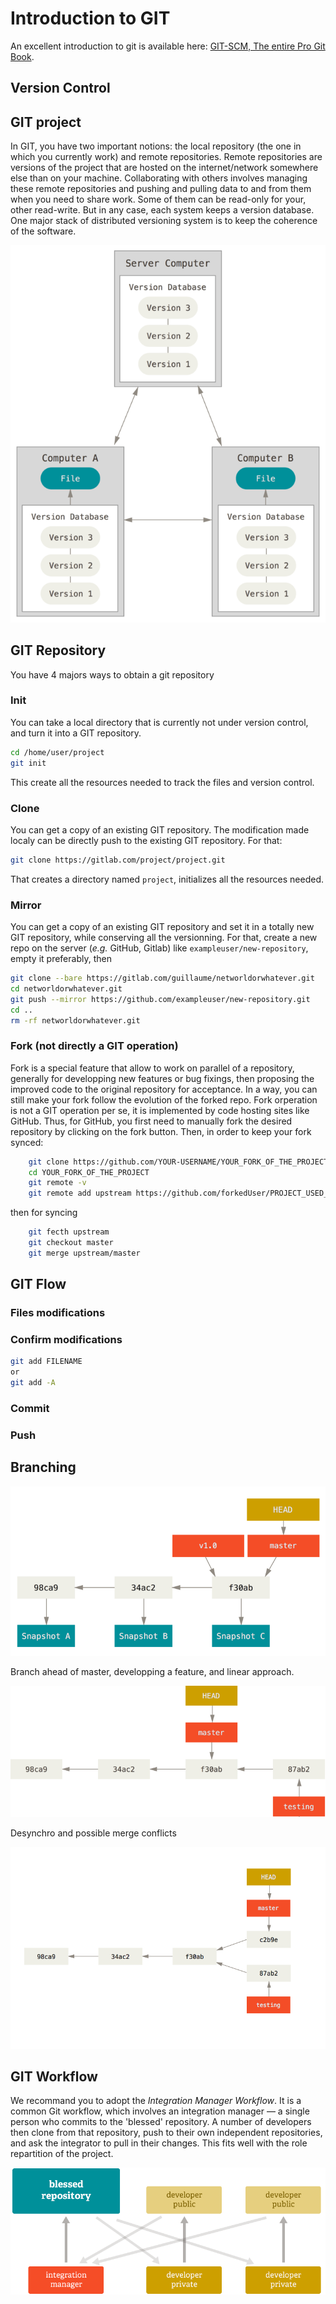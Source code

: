 # Introduction to GIT

An excellent introduction to git is available here: [GIT-SCM, The entire Pro Git Book](https://git-scm.com/book/en/v2).

## Version Control

## GIT project
In GIT, you have two important notions: the local repository (the one in which you currently work) and remote repositories. Remote repositories are versions of the project that are hosted on the internet/network somewhere else than on your machine. Collaborating with others involves managing these remote repositories and pushing and pulling data to and from them when you need to share work. Some of them can be read-only for your, other read-write. But in any case, each system keeps a version database. One major stack of distributed versioning system is to keep the coherence of the software.

![Distributed Versioning Control](resources/distributed.png)

## GIT Repository
You have 4 majors ways to obtain a git repository

### Init
You can take a local directory that is currently not under version control, and turn it into a GIT repository.

```bash
cd /home/user/project
git init
```

This create all the resources needed to track the files and version control.

### Clone
You can get a copy of an existing GIT repository. The modification made localy can be directly push to the existing GIT repository. For that:

```bash
git clone https://gitlab.com/project/project.git
```

That creates a directory named `project`, initializes all the resources needed.
### Mirror
You can get a copy of an existing GIT repository and set it in a totally new GIT repository, while conserving all the versionning. For that, create a new repo on the server (*e.g.* GitHub, Gitlab) like `exampleuser/new-repository`, empty it preferably, then

```bash
git clone --bare https://gitlab.com/guillaume/networldorwhatever.git
cd networldorwhatever.git
git push --mirror https://github.com/exampleuser/new-repository.git
cd ..
rm -rf networldorwhatever.git
```

### Fork (not directly a GIT operation)
Fork is a special feature that allow to work on parallel of a repository, generally for developping new features or bug fixings, then proposing the improved code to the original repository for acceptance. In a way, you can still make your fork follow the evolution of the forked repo. Fork orperation is not a GIT operation per se, it is implemented by code hosting sites like GitHub. Thus, for GitHub, you first need to manually fork the desired repository by clicking on the fork button. Then, in order to keep your fork synced:
```bash
    git clone https://github.com/YOUR-USERNAME/YOUR_FORK_OF_THE_PROJECT
    cd YOUR_FORK_OF_THE_PROJECT
    git remote -v
    git remote add upstream https://github.com/forkedUser/PROJECT_USED_FOR_THE_FORK.git
```

then for syncing
```bash
    git fecth upstream
    git checkout master
    git merge upstream/master
```

## GIT Flow

### Files modifications

### Confirm modifications
```bash
git add FILENAME
or
git add -A
```

### Commit

### Push

## Branching

![Branch and history](resources/branch-and-history.png)

Branch ahead of master, developping a feature, and linear approach.

![Checkout master](resources/checkout-master.png)

Desynchro and possible merge conflicts

![Advance master](resources/advance-master.png)

## GIT Workflow
We recommand you to adopt the *Integration Manager Workflow*. It is a common Git workflow, which involves an integration manager — a single person who commits to the 'blessed' repository. A number of developers then clone from that repository, push to their own independent repositories, and ask the integrator to pull in their changes. This fits well with the role repartition of the project.

![The Integration Manager Workflow](resources/workflow-git.png)
